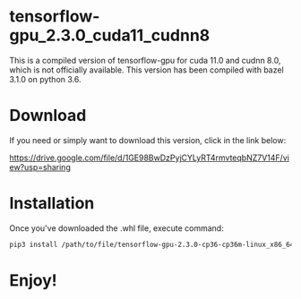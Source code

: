 # tensorflow-gpu_2.3.0_cuda11_cudnn8
This is a compiled version of tensorflow-gpu for cuda 11.0 and cudnn 8.0, which is not officially available.
This version has been compiled with bazel 3.1.0 on python 3.6.

# Download 
If you need or simply want to download this version, click in the link below:

https://drive.google.com/file/d/1GE98BwDzPyjCYLyRT4rmvteqbNZ7V14F/view?usp=sharing



# Installation

Once you've downloaded the .whl file, execute command:
```bash
pip3 install /path/to/file/tensorflow-gpu-2.3.0-cp36-cp36m-linux_x86_64.whl
```

# Enjoy!
